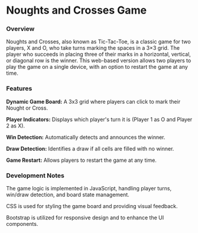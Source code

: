 # Noughts and Crosses Game

### Overview

Noughts and Crosses, also known as Tic-Tac-Toe, is a classic game for two players, X and O, who take turns marking the spaces in a 3×3 grid. The player who succeeds in placing three of their marks in a horizontal, vertical, or diagonal row is the winner. This web-based version allows two players to play the game on a single device, with an option to restart the game at any time.


### Features

**Dynamic Game Board:** A 3x3 grid where players can click to mark their Nought or Cross.

**Player Indicators:** Displays which player's turn it is (Player 1 as O and Player 2 as X).

**Win Detection:** Automatically detects and announces the winner.

**Draw Detection:** Identifies a draw if all cells are filled with no winner.

**Game Restart:** Allows players to restart the game at any time.



### Development Notes

The game logic is implemented in JavaScript, handling player turns, win/draw detection, and board state management.

CSS is used for styling the game board and providing visual feedback.

Bootstrap is utilized for responsive design and to enhance the UI components.

